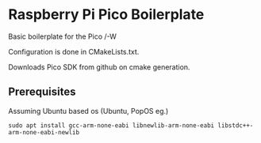 # Raspberry Pi Pico Boilerplate

Basic boilerplate for the Pico /-W

Configuration is done in CMakeLists.txt.

Downloads Pico SDK from github on cmake generation.

## Prerequisites

Assuming Ubuntu based os (Ubuntu, PopOS eg.)

```
sudo apt install gcc-arm-none-eabi libnewlib-arm-none-eabi libstdc++-arm-none-eabi-newlib
```